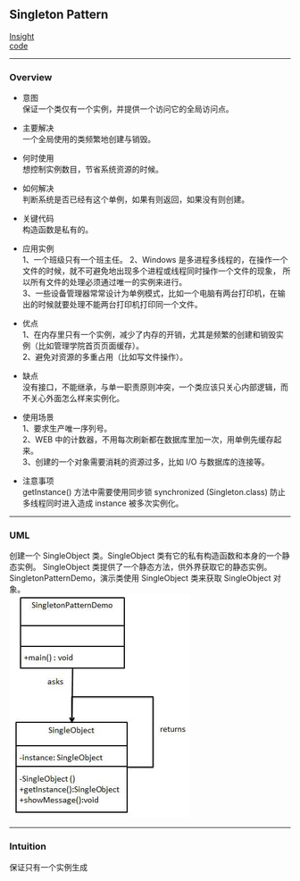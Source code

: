 ## Singleton Pattern
[Insight](https://www.runoob.com/design-pattern/singleton-pattern.html)  
[code](../../../Code/CS/DesignPatterns/SingletonPattern.py)

---
### Overview  
* 意图  
保证一个类仅有一个实例，并提供一个访问它的全局访问点。

* 主要解决  
一个全局使用的类频繁地创建与销毁。

* 何时使用  
想控制实例数目，节省系统资源的时候。

* 如何解决  
判断系统是否已经有这个单例，如果有则返回，如果没有则创建。

* 关键代码  
构造函数是私有的。

* 应用实例  
1、一个班级只有一个班主任。 
2、Windows 是多进程多线程的，在操作一个文件的时候，就不可避免地出现多个进程或线程同时操作一个文件的现象，
所以所有文件的处理必须通过唯一的实例来进行。  
3、一些设备管理器常常设计为单例模式，比如一个电脑有两台打印机，在输出的时候就要处理不能两台打印机打印同一个文件。

* 优点  
1、在内存里只有一个实例，减少了内存的开销，尤其是频繁的创建和销毁实例（比如管理学院首页页面缓存）。  
2、避免对资源的多重占用（比如写文件操作）。   

* 缺点  
没有接口，不能继承，与单一职责原则冲突，一个类应该只关心内部逻辑，而不关心外面怎么样来实例化。

* 使用场景  
1、要求生产唯一序列号。  
2、WEB 中的计数器，不用每次刷新都在数据库里加一次，用单例先缓存起来。  
3、创建的一个对象需要消耗的资源过多，比如 I/O 与数据库的连接等。

* 注意事项  
getInstance() 方法中需要使用同步锁 synchronized (Singleton.class) 防止多线程同时进入造成 instance 被多次实例化。

---
### UML  
创建一个 SingleObject 类。SingleObject 类有它的私有构造函数和本身的一个静态实例。
SingleObject 类提供了一个静态方法，供外界获取它的静态实例。
SingletonPatternDemo，演示类使用 SingleObject 类来获取 SingleObject 对象。   
![](src/UMl_0.png)

---
### Intuition  
保证只有一个实例生成